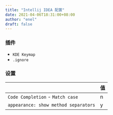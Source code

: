 ```yaml
---
title: "Intellij IDEA 配置"
date: 2021-04-06T18:31:00+08:00
author: "enel"
draft: false
---
```


### 插件

- `KDE Keymap`
- `.ignore`

### 设置

|  | 值 |
| ----------- | ----------- |
| `Code Completion` - `Match case` | n |
| `appearance: show method separators` | y |
